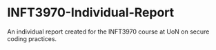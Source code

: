 # INFT3970-Individual-Report
An individual report created for the INFT3970 course at UoN on secure coding practices.
